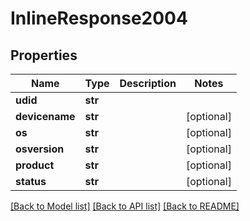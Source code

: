 # InlineResponse2004

## Properties
Name | Type | Description | Notes
------------ | ------------- | ------------- | -------------
**udid** | **str** |  | 
**devicename** | **str** |  | [optional] 
**os** | **str** |  | [optional] 
**osversion** | **str** |  | [optional] 
**product** | **str** |  | [optional] 
**status** | **str** |  | [optional] 

[[Back to Model list]](../README.md#documentation-for-models) [[Back to API list]](../README.md#documentation-for-api-endpoints) [[Back to README]](../README.md)


